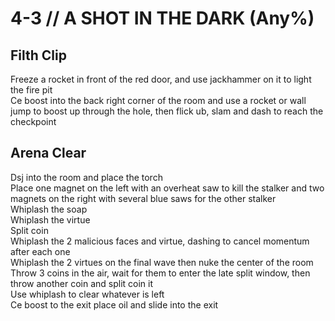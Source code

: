 # 4-3 // A SHOT IN THE DARK (Any%)


## Filth Clip
Freeze a rocket in front of the red door, and use jackhammer on it to light the fire pit <br/>
Ce boost into the back right corner of the room and use a rocket or wall jump to boost up through the hole, then flick ub, slam and dash to reach the checkpoint <br/>


## Arena Clear
Dsj into the room and place the torch <br/>
Place one magnet on the left with an overheat saw to kill the stalker and two magnets on the right with several blue saws for the other stalker <br/>
Whiplash the soap <br/>
Whiplash the virtue <br/>
Split coin <br/>
Whiplash the 2 malicious faces and virtue, dashing to cancel momentum after each one <br/>
Whiplash the 2 virtues on the final wave then nuke the center of the room <br/>
Throw 3 coins in the air, wait for them to enter the late split window, then throw another coin and split coin it <br/>
Use whiplash to clear whatever is left <br/>
Ce boost to the exit place oil and slide into the exit <br/>

